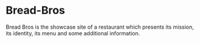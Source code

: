 # Bread-Bros
Bread Bros is the showcase site of a restaurant which presents its mission, its identity, its menu and some additional information.
